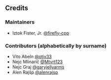 ## Credits


### Maintainers

* Iztok Fister, Jr. [@firefly-cpp](https://github.com/firefly-cpp)

### Contributors (alphabetically by surname)

* Vito Abeln [@otiv33](https://github.com/otiv33)
* Nejc Mlinarič [@Mtvrt123](https://github.com/Mtvrt123)
* Nejc Graj [@garyjellyarms](https://github.com/garyjellyarms)
* Alen Rajšp [@alenrajsp](https://github.com/alenrajsp/)

